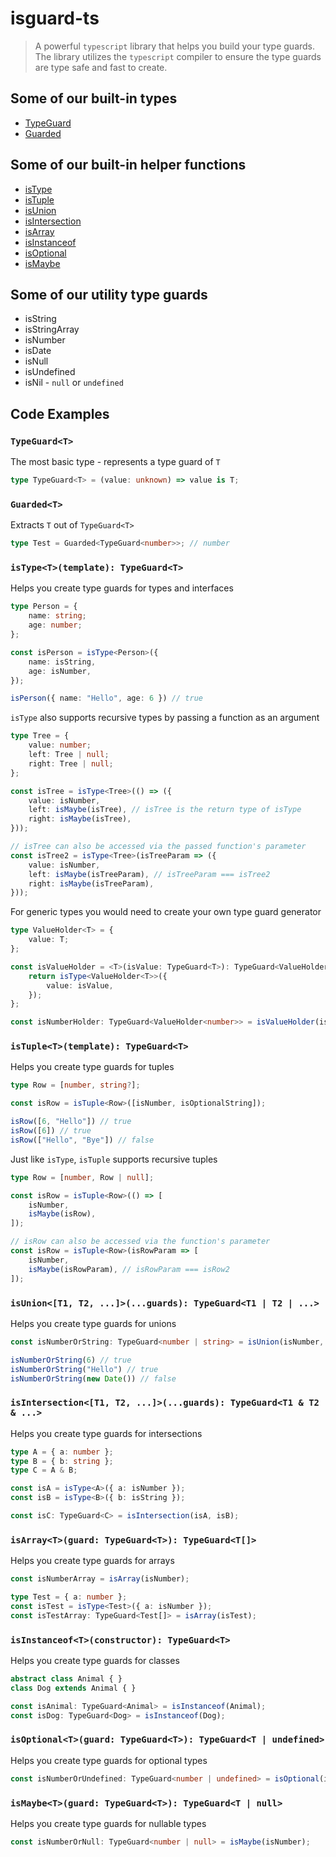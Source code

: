# isguard-ts
>A powerful `typescript` library that helps you build your type guards.<br/>
The library utilizes the `typescript` compiler to ensure the type guards are type safe and fast to create.

## Some of our built-in types
+ [TypeGuard](#type-guard)
+ [Guarded](#guarded)

## Some of our built-in helper functions
+ [isType](#is-type)
+ [isTuple](#is-tuple)
+ [isUnion](#is-union)
+ [isIntersection](#is-intersection)
+ [isArray](#is-array)
+ [isInstanceof](#is-instanceof)
+ [isOptional](#is-optional)
+ [isMaybe](#is-maybe)

## Some of our utility type guards
+ isString
+ isStringArray
+ isNumber
+ isDate
+ isNull
+ isUndefined
+ isNil - `null` or `undefined`

## Code Examples

><span id="type-guard" ></span>
### `TypeGuard<T>`
The most basic type - represents a type guard of `T`
```typescript
type TypeGuard<T> = (value: unknown) => value is T;
```

><span id="guarded" ></span>
### `Guarded<T>`
Extracts `T` out of `TypeGuard<T>`
```typescript
type Test = Guarded<TypeGuard<number>>; // number
```

><span id="is-type" ></span>
### `isType<T>(template): TypeGuard<T>`
Helps you create type guards for types and interfaces
```typescript
type Person = {
	name: string;
	age: number;
};

const isPerson = isType<Person>({
	name: isString,
	age: isNumber,
});

isPerson({ name: "Hello", age: 6 }) // true
```

`isType` also supports recursive types by passing a function as an argument
```typescript
type Tree = {
	value: number;
	left: Tree | null;
	right: Tree | null;
};

const isTree = isType<Tree>(() => ({
	value: isNumber,
	left: isMaybe(isTree), // isTree is the return type of isType
	right: isMaybe(isTree),
}));

// isTree can also be accessed via the passed function's parameter
const isTree2 = isType<Tree>(isTreeParam => ({
	value: isNumber,
	left: isMaybe(isTreeParam), // isTreeParam === isTree2
	right: isMaybe(isTreeParam),
}));
```

For generic types you would need to create your own type guard generator
```typescript
type ValueHolder<T> = {
	value: T;
};

const isValueHolder = <T>(isValue: TypeGuard<T>): TypeGuard<ValueHolder<T>> => {
	return isType<ValueHolder<T>>({
		value: isValue,
	});
};

const isNumberHolder: TypeGuard<ValueHolder<number>> = isValueHolder(isNumber);
```
><span id="is-tuple" ></span>
### `isTuple<T>(template): TypeGuard<T>`
Helps you create type guards for tuples
```typescript
type Row = [number, string?];

const isRow = isTuple<Row>([isNumber, isOptionalString]);

isRow([6, "Hello"]) // true
isRow([6]) // true
isRow(["Hello", "Bye"]) // false
```

Just like `isType`, `isTuple` supports recursive tuples
```typescript
type Row = [number, Row | null];

const isRow = isTuple<Row>(() => [
	isNumber,
	isMaybe(isRow),
]);

// isRow can also be accessed via the function's parameter
const isRow = isTuple<Row>(isRowParam => [
	isNumber,
	isMaybe(isRowParam), // isRowParam === isRow2
]);
```

><span id="is-union" ></span>
### `isUnion<[T1, T2, ...]>(...guards): TypeGuard<T1 | T2 | ...>`
Helps you create type guards for unions
```typescript
const isNumberOrString: TypeGuard<number | string> = isUnion(isNumber, isString);

isNumberOrString(6) // true
isNumberOrString("Hello") // true
isNumberOrString(new Date()) // false
```

><span id="is-intersection" ></span>
### `isIntersection<[T1, T2, ...]>(...guards): TypeGuard<T1 & T2 & ...>`
Helps you create type guards for intersections
```typescript
type A = { a: number };
type B = { b: string };
type C = A & B;

const isA = isType<A>({ a: isNumber });
const isB = isType<B>({ b: isString });

const isC: TypeGuard<C> = isIntersection(isA, isB);
```

><span id="is-array" ></span>
### `isArray<T>(guard: TypeGuard<T>): TypeGuard<T[]>`
Helps you create type guards for arrays
```typescript
const isNumberArray = isArray(isNumber);

type Test = { a: number };
const isTest = isType<Test>({ a: isNumber });
const isTestArray: TypeGuard<Test[]> = isArray(isTest);
```

><span id="is-instanceof" ></span>
### `isInstanceof<T>(constructor): TypeGuard<T>`
Helps you create type guards for classes
```typescript
abstract class Animal { }
class Dog extends Animal { }

const isAnimal: TypeGuard<Animal> = isInstanceof(Animal);
const isDog: TypeGuard<Dog> = isInstanceof(Dog);
```

><span id="is-optional" ></span>
### `isOptional<T>(guard: TypeGuard<T>): TypeGuard<T | undefined>`
Helps you create type guards for optional types
```typescript
const isNumberOrUndefined: TypeGuard<number | undefined> = isOptional(isNumber);
```

><span id="is-maybe" ></span>
### `isMaybe<T>(guard: TypeGuard<T>): TypeGuard<T | null>`
Helps you create type guards for nullable types
```typescript
const isNumberOrNull: TypeGuard<number | null> = isMaybe(isNumber);
```
